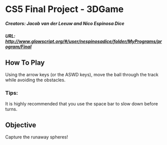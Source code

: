 # CS5 Final Project - 3DGame
##### Creators: Jacob van der Leeuw and Nico Espinosa Dice
##### URL: http://www.glowscript.org/#/user/nespinosadice/folder/MyPrograms/program/Final

## How To Play
Using the arrow keys (or the ASWD keys), move the ball through the track while avoiding the obstacles. 
### Tips:
It is highly recommended that you use the space bar to slow down before turns.

## Objective
Capture the runaway spheres!
